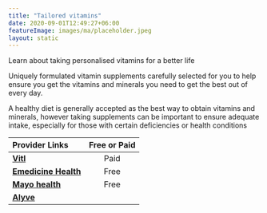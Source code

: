 ```yaml
---
title: "Tailored vitamins"
date: 2020-09-01T12:49:27+06:00
featureImage: images/ma/placeholder.jpeg
layout: static
---
```


Learn about taking personalised vitamins for a better life

Uniquely formulated vitamin supplements carefully selected for you to help ensure you get the vitamins and minerals you need to get the best out of every day.

A healthy diet is generally accepted as the best way to obtain vitamins and minerals, however taking supplements can be important to ensure adequate intake, especially for those with certain deficiencies or health conditions

| Provider Links      | Free or Paid  |  
| :-----------          | :--------------:      |  
| [**Vitl**](https://vitl.com/) | Paid | 
| [**Emedicine Health**](https://www.emedicinehealth.com/vitamin_and_mineral_supplements/article_em.htm) | Free | 
| [**Mayo health**](https://www.mayoclinichealthsystem.org/hometown-health/speaking-of-health/why-take-vitamin-and-mineral-supplements) | Free | 
| [**Alyve**](https://www.alyvewellness.com/) |  | 
  

<br/><br/>






